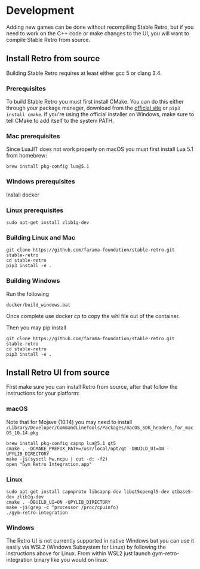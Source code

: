 # Development

Adding new games can be done without recompiling Stable Retro, but if you need to work on the C++ code or make changes to the UI, you will want to compile Stable Retro from source.

## Install Retro from source

Building Stable Retro requires at least either gcc 5 or clang 3.4.

### Prerequisites

To build Stable Retro you must first install CMake.
You can do this either through your package manager, download from the [official site](https://cmake.org/download/) or `pip3 install cmake`.
If you're using the official installer on Windows, make sure to tell CMake to add itself to the system PATH.

### Mac prerequisites

Since LuaJIT does not work properly on macOS you must first install Lua 5.1 from homebrew:

```shell
brew install pkg-config lua@5.1
```

### Windows prerequisites

Install docker

### Linux prerequisites

```shell
sudo apt-get install zlib1g-dev
```

### Building Linux and Mac

```shell
git clone https://github.com/farama-foundation/stable-retro.git stable-retro
cd stable-retro
pip3 install -e .
```

### Building Windows

Run the following

```shell
docker/build_windows.bat
```

Once complete use docker cp to copy the whl file out of the container.

Then you may pip install

```shell
git clone https://github.com/farama-foundation/stable-retro.git stable-retro
cd stable-retro
pip3 install -e .
```

## Install Retro UI from source

First make sure you can install Retro from source, after that follow the instructions for your platform:

### macOS

Note that for Mojave (10.14) you may need to install `/Library/Developer/CommandLineTools/Packages/macOS_SDK_headers_for_macOS_10.14.pkg`

```shell
brew install pkg-config capnp lua@5.1 qt5
cmake . -DCMAKE_PREFIX_PATH=/usr/local/opt/qt -DBUILD_UI=ON -UPYLIB_DIRECTORY
make -j$(sysctl hw.ncpu | cut -d: -f2)
open "Gym Retro Integration.app"
```

### Linux

```shell
sudo apt-get install capnproto libcapnp-dev libqt5opengl5-dev qtbase5-dev zlib1g-dev
cmake . -DBUILD_UI=ON -UPYLIB_DIRECTORY
make -j$(grep -c ^processor /proc/cpuinfo)
./gym-retro-integration
```

### Windows

The Retro UI is not currently supported in native Windows but you can use it easily via WSL2 (Windows Subsystem for Linux) by following the instructions above for Linux.
From within WSL2 just launch gym-retro-integration binary like you would on linux.
